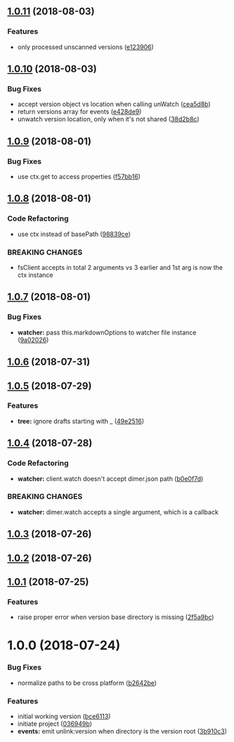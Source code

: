 <a name="1.0.11"></a>
## [1.0.11](https://github.com/dimerapp/fs-client/compare/v1.0.10...v1.0.11) (2018-08-03)


### Features

* only processed unscanned versions ([e123906](https://github.com/dimerapp/fs-client/commit/e123906))



<a name="1.0.10"></a>
## [1.0.10](https://github.com/dimerapp/fs-client/compare/v1.0.9...v1.0.10) (2018-08-03)


### Bug Fixes

* accept version object vs location when calling unWatch ([cea5d8b](https://github.com/dimerapp/fs-client/commit/cea5d8b))
* return versions array for events ([e428de9](https://github.com/dimerapp/fs-client/commit/e428de9))
* unwatch version location, only when it's not shared ([38d2b8c](https://github.com/dimerapp/fs-client/commit/38d2b8c))



<a name="1.0.9"></a>
## [1.0.9](https://github.com/dimerapp/fs-client/compare/v1.0.8...v1.0.9) (2018-08-01)


### Bug Fixes

* use ctx.get to access properties ([f57bb16](https://github.com/dimerapp/fs-client/commit/f57bb16))



<a name="1.0.8"></a>
## [1.0.8](https://github.com/dimerapp/fs-client/compare/v1.0.7...v1.0.8) (2018-08-01)


### Code Refactoring

* use ctx instead of basePath ([98839ce](https://github.com/dimerapp/fs-client/commit/98839ce))


### BREAKING CHANGES

* fsClient accepts in total 2 arguments vs 3 earlier and 1st arg is now the ctx
instance



<a name="1.0.7"></a>
## [1.0.7](https://github.com/dimerapp/fs-client/compare/v1.0.6...v1.0.7) (2018-08-01)


### Bug Fixes

* **watcher:** pass this.markdownOptions to watcher file instance ([9a02026](https://github.com/dimerapp/fs-client/commit/9a02026))



<a name="1.0.6"></a>
## [1.0.6](https://github.com/dimerapp/fs-client/compare/v1.0.5...v1.0.6) (2018-07-31)



<a name="1.0.5"></a>
## [1.0.5](https://github.com/dimerapp/fs-client/compare/v1.0.4...v1.0.5) (2018-07-29)


### Features

* **tree:** ignore drafts starting with _ ([49e2516](https://github.com/dimerapp/fs-client/commit/49e2516))



<a name="1.0.4"></a>
## [1.0.4](https://github.com/dimerapp/fs-client/compare/v1.0.3...v1.0.4) (2018-07-28)


### Code Refactoring

* **watcher:** client.watch doesn't accept dimer.json path ([b0e0f7d](https://github.com/dimerapp/fs-client/commit/b0e0f7d))


### BREAKING CHANGES

* **watcher:** dimer.watch accepts a single argument, which is a callback



<a name="1.0.3"></a>
## [1.0.3](https://github.com/dimerapp/fs-client/compare/v1.0.2...v1.0.3) (2018-07-26)



<a name="1.0.2"></a>
## [1.0.2](https://github.com/dimerapp/fs-client/compare/v1.0.1...v1.0.2) (2018-07-26)



<a name="1.0.1"></a>
## [1.0.1](https://github.com/dimerapp/fs-client/compare/v1.0.0...v1.0.1) (2018-07-25)


### Features

* raise proper error when version base directory is missing ([2f5a9bc](https://github.com/dimerapp/fs-client/commit/2f5a9bc))



<a name="1.0.0"></a>
# 1.0.0 (2018-07-24)


### Bug Fixes

* normalize paths to be cross platform ([b2642be](https://github.com/dimerapp/fs-client/commit/b2642be))


### Features

* initial working version ([bce6113](https://github.com/dimerapp/fs-client/commit/bce6113))
* initiate project ([036949b](https://github.com/dimerapp/fs-client/commit/036949b))
* **events:** emit unlink:version when directory is the version root ([3b910c3](https://github.com/dimerapp/fs-client/commit/3b910c3))



